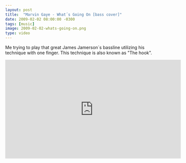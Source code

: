 ```yaml
---
layout: post
title:  "Marvin Gaye - What´s Going On [bass cover]"
date: 2009-02-02 08:00:00 -0300
tags: [music]
image: 2009-02-02-whats-going-on.png
type: video
---
```

Me trying to play that great James Jamerson´s bassline utilizing his technique with one finger. This technique is also known as "The hook".

<div class="iframe-wrapper">
<iframe width="560" height="315" src="https://www.youtube.com/embed/2qyMj9MPrhQ" frameborder="0" allowfullscreen></iframe>
</div>